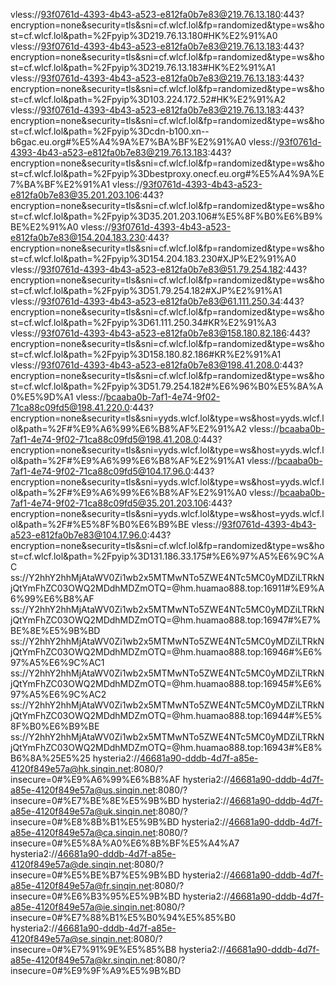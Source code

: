 vless://93f0761d-4393-4b43-a523-e812fa0b7e83@219.76.13.180:443?encryption=none&security=tls&sni=cf.wlcf.lol&fp=randomized&type=ws&host=cf.wlcf.lol&path=%2Fpyip%3D219.76.13.180#HK%E2%91%A0
vless://93f0761d-4393-4b43-a523-e812fa0b7e83@219.76.13.183:443?encryption=none&security=tls&sni=cf.wlcf.lol&fp=randomized&type=ws&host=cf.wlcf.lol&path=%2Fpyip%3D219.76.13.183#HK%E2%91%A1
vless://93f0761d-4393-4b43-a523-e812fa0b7e83@219.76.13.183:443?encryption=none&security=tls&sni=cf.wlcf.lol&fp=randomized&type=ws&host=cf.wlcf.lol&path=%2Fpyip%3D103.224.172.52#HK%E2%91%A2
vless://93f0761d-4393-4b43-a523-e812fa0b7e83@219.76.13.183:443?encryption=none&security=tls&sni=cf.wlcf.lol&fp=randomized&type=ws&host=cf.wlcf.lol&path=%2Fpyip%3Dcdn-b100.xn--b6gac.eu.org#%E5%A4%9A%E7%BA%BF%E2%91%A0
vless://93f0761d-4393-4b43-a523-e812fa0b7e83@219.76.13.183:443?encryption=none&security=tls&sni=cf.wlcf.lol&fp=randomized&type=ws&host=cf.wlcf.lol&path=%2Fpyip%3Dbestproxy.onecf.eu.org#%E5%A4%9A%E7%BA%BF%E2%91%A1
vless://93f0761d-4393-4b43-a523-e812fa0b7e83@35.201.203.106:443?encryption=none&security=tls&sni=cf.wlcf.lol&fp=randomized&type=ws&host=cf.wlcf.lol&path=%2Fpyip%3D35.201.203.106#%E5%8F%B0%E6%B9%BE%E2%91%A0
vless://93f0761d-4393-4b43-a523-e812fa0b7e83@154.204.183.230:443?encryption=none&security=tls&sni=cf.wlcf.lol&fp=randomized&type=ws&host=cf.wlcf.lol&path=%2Fpyip%3D154.204.183.230#XJP%E2%91%A0
vless://93f0761d-4393-4b43-a523-e812fa0b7e83@51.79.254.182:443?encryption=none&security=tls&sni=cf.wlcf.lol&fp=randomized&type=ws&host=cf.wlcf.lol&path=%2Fpyip%3D51.79.254.182#XJP%E2%91%A1
vless://93f0761d-4393-4b43-a523-e812fa0b7e83@61.111.250.34:443?encryption=none&security=tls&sni=cf.wlcf.lol&fp=randomized&type=ws&host=cf.wlcf.lol&path=%2Fpyip%3D61.111.250.34#KR%E2%91%A3
vless://93f0761d-4393-4b43-a523-e812fa0b7e83@158.180.82.186:443?encryption=none&security=tls&sni=cf.wlcf.lol&fp=randomized&type=ws&host=cf.wlcf.lol&path=%2Fpyip%3D158.180.82.186#KR%E2%91%A1
vless://93f0761d-4393-4b43-a523-e812fa0b7e83@198.41.208.0:443?encryption=none&security=tls&sni=cf.wlcf.lol&fp=randomized&type=ws&host=cf.wlcf.lol&path=%2Fpyip%3D51.79.254.182#%E6%96%B0%E5%8A%A0%E5%9D%A1
vless://bcaaba0b-7af1-4e74-9f02-71ca88c09fd5@198.41.220.0:443?encryption=none&security=tls&sni=yyds.wlcf.lol&type=ws&host=yyds.wlcf.lol&path=%2F#%E9%A6%99%E6%B8%AF%E2%91%A2
vless://bcaaba0b-7af1-4e74-9f02-71ca88c09fd5@198.41.208.0:443?encryption=none&security=tls&sni=yyds.wlcf.lol&type=ws&host=yyds.wlcf.lol&path=%2F#%E9%A6%99%E6%B8%AF%E2%91%A1
vless://bcaaba0b-7af1-4e74-9f02-71ca88c09fd5@104.17.96.0:443?encryption=none&security=tls&sni=yyds.wlcf.lol&type=ws&host=yyds.wlcf.lol&path=%2F#%E9%A6%99%E6%B8%AF%E2%91%A0
vless://bcaaba0b-7af1-4e74-9f02-71ca88c09fd5@35.201.203.106:443?encryption=none&security=tls&sni=yyds.wlcf.lol&type=ws&host=yyds.wlcf.lol&path=%2F#%E5%8F%B0%E6%B9%BE
vless://93f0761d-4393-4b43-a523-e812fa0b7e83@104.17.96.0:443?encryption=none&security=tls&sni=cf.wlcf.lol&fp=randomized&type=ws&host=cf.wlcf.lol&path=%2Fpyip%3D131.186.33.175#%E6%97%A5%E6%9C%AC
ss://Y2hhY2hhMjAtaWV0Zi1wb2x5MTMwNTo5ZWE4NTc5MC0yMDZiLTRkNjQtYmFhZC03OWQ2MDdhMDZmOTQ=@hm.huamao888.top:16911#%E9%A6%99%E6%B8%AF
ss://Y2hhY2hhMjAtaWV0Zi1wb2x5MTMwNTo5ZWE4NTc5MC0yMDZiLTRkNjQtYmFhZC03OWQ2MDdhMDZmOTQ=@hm.huamao888.top:16947#%E7%BE%8E%E5%9B%BD
ss://Y2hhY2hhMjAtaWV0Zi1wb2x5MTMwNTo5ZWE4NTc5MC0yMDZiLTRkNjQtYmFhZC03OWQ2MDdhMDZmOTQ=@hm.huamao888.top:16946#%E6%97%A5%E6%9C%AC1
ss://Y2hhY2hhMjAtaWV0Zi1wb2x5MTMwNTo5ZWE4NTc5MC0yMDZiLTRkNjQtYmFhZC03OWQ2MDdhMDZmOTQ=@hm.huamao888.top:16945#%E6%97%A5%E6%9C%AC2
ss://Y2hhY2hhMjAtaWV0Zi1wb2x5MTMwNTo5ZWE4NTc5MC0yMDZiLTRkNjQtYmFhZC03OWQ2MDdhMDZmOTQ=@hm.huamao888.top:16944#%E5%8F%B0%E6%B9%BE
ss://Y2hhY2hhMjAtaWV0Zi1wb2x5MTMwNTo5ZWE4NTc5MC0yMDZiLTRkNjQtYmFhZC03OWQ2MDdhMDZmOTQ=@hm.huamao888.top:16943#%E8%B6%8A%25E5%25
hysteria2://46681a90-dddb-4d7f-a85e-4120f849e57a@hk.sinqin.net:8080/?insecure=0#%E9%A6%99%E6%B8%AF
hysteria2://46681a90-dddb-4d7f-a85e-4120f849e57a@us.sinqin.net:8080/?insecure=0#%E7%BE%8E%E5%9B%BD
hysteria2://46681a90-dddb-4d7f-a85e-4120f849e57a@uk.sinqin.net:8080/?insecure=0#%E8%8B%B1%E5%9B%BD
hysteria2://46681a90-dddb-4d7f-a85e-4120f849e57a@ca.sinqin.net:8080/?insecure=0#%E5%8A%A0%E6%8B%BF%E5%A4%A7
hysteria2://46681a90-dddb-4d7f-a85e-4120f849e57a@de.sinqin.net:8080/?insecure=0#%E5%BE%B7%E5%9B%BD
hysteria2://46681a90-dddb-4d7f-a85e-4120f849e57a@fr.sinqin.net:8080/?insecure=0#%E6%B3%95%E5%9B%BD
hysteria2://46681a90-dddb-4d7f-a85e-4120f849e57a@ie.sinqin.net:8080/?insecure=0#%E7%88%B1%E5%B0%94%E5%85%B0
hysteria2://46681a90-dddb-4d7f-a85e-4120f849e57a@se.sinqin.net:8080/?insecure=0#%E7%91%9E%E5%85%B8
hysteria2://46681a90-dddb-4d7f-a85e-4120f849e57a@kr.sinqin.net:8080/?insecure=0#%E9%9F%A9%E5%9B%BD
